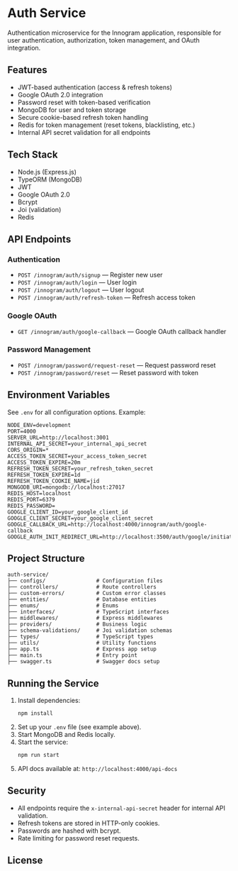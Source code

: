 # Auth Service

Authentication microservice for the Innogram application, responsible for user authentication, authorization, token management, and OAuth integration.

## Features

- JWT-based authentication (access & refresh tokens)
- Google OAuth 2.0 integration
- Password reset with token-based verification
- MongoDB for user and token storage
- Secure cookie-based refresh token handling
- Redis for token management (reset tokens, blacklisting, etc.)
- Internal API secret validation for all endpoints

## Tech Stack

- Node.js (Express.js)
- TypeORM (MongoDB)
- JWT
- Google OAuth 2.0
- Bcrypt
- Joi (validation)
- Redis

## API Endpoints

### Authentication
- `POST /innogram/auth/signup` — Register new user
- `POST /innogram/auth/login` — User login
- `POST /innogram/auth/logout` — User logout
- `POST /innogram/auth/refresh-token` — Refresh access token

### Google OAuth
- `GET /innogram/auth/google-callback` — Google OAuth callback handler

### Password Management
- `POST /innogram/password/request-reset` — Request password reset
- `POST /innogram/password/reset` — Reset password with token

## Environment Variables

See `.env` for all configuration options. Example:

```env
NODE_ENV=development
PORT=4000
SERVER_URL=http://localhost:3001
INTERNAL_API_SECRET=your_internal_api_secret
CORS_ORIGIN=*
ACCESS_TOKEN_SECRET=your_access_token_secret
ACCESS_TOKEN_EXPIRE=20m
REFRESH_TOKEN_SECRET=your_refresh_token_secret
REFRESH_TOKEN_EXPIRE=1d
REFRESH_TOKEN_COOKIE_NAME=jid
MONGODB_URI=mongodb://localhost:27017
REDIS_HOST=localhost
REDIS_PORT=6379
REDIS_PASSWORD=
GOOGLE_CLIENT_ID=your_google_client_id
GOOGLE_CLIENT_SECRET=your_google_client_secret
GOOGLE_CALLBACK_URL=http://localhost:4000/innogram/auth/google-callback
GOOGLE_AUTH_INIT_REDIRECT_URL=http://localhost:3500/auth/google/initiate
```

## Project Structure

```
auth-service/
├── configs/                # Configuration files
├── controllers/            # Route controllers
├── custom-errors/          # Custom error classes
├── entities/               # Database entities
├── enums/                  # Enums
├── interfaces/             # TypeScript interfaces
├── middlewares/            # Express middlewares
├── providers/              # Business logic
├── schema-validations/     # Joi validation schemas
├── types/                  # TypeScript types
├── utils/                  # Utility functions
├── app.ts                  # Express app setup
├── main.ts                 # Entry point
├── swagger.ts              # Swagger docs setup
```

## Running the Service

1. Install dependencies:
   ```bash
   npm install
   ```
2. Set up your `.env` file (see example above).
3. Start MongoDB and Redis locally.
4. Start the service:
   ```bash
   npm run start
   ```
5. API docs available at: `http://localhost:4000/api-docs`

## Security
- All endpoints require the `x-internal-api-secret` header for internal API validation.
- Refresh tokens are stored in HTTP-only cookies.
- Passwords are hashed with bcrypt.
- Rate limiting for password reset requests.

## License


